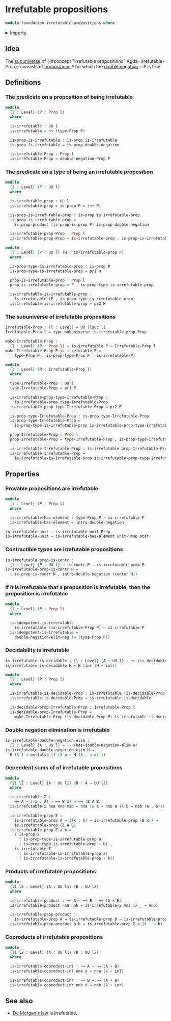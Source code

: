 # Irrefutable propositions

```agda
module foundation.irrefutable-propositions where
```

<details><summary>Imports</summary>

```agda
open import foundation.cartesian-product-types
open import foundation.contractible-types
open import foundation.coproduct-types
open import foundation.decidable-propositions
open import foundation.decidable-types
open import foundation.dependent-pair-types
open import foundation.double-negation
open import foundation.empty-types
open import foundation.function-types
open import foundation.negation
open import foundation.propositions
open import foundation.subuniverses
open import foundation.unit-type
open import foundation.universe-levels

open import logic.double-negation-elimination
```

</details>

## Idea

The [subuniverse](foundation.subuniverses.md) of
{{#concept "irrefutable propositions" Agda=Irrefutable-Prop}} consists of
[propositions](foundation-core.propositions.md) `P` for which the
[double negation](foundation.double-negation.md) `¬¬P` is true.

## Definitions

### The predicate on a proposition of being irrefutable

```agda
module _
  {l : Level} (P : Prop l)
  where

  is-irrefutable : UU l
  is-irrefutable = ¬¬ (type-Prop P)

  is-prop-is-irrefutable : is-prop is-irrefutable
  is-prop-is-irrefutable = is-prop-double-negation

  is-irrefutable-Prop : Prop l
  is-irrefutable-Prop = double-negation-Prop P
```

### The predicate on a type of being an irrefutable proposition

```agda
module _
  {l : Level} (P : UU l)
  where

  is-irrefutable-prop : UU l
  is-irrefutable-prop = is-prop P × (¬¬ P)

  is-prop-is-irrefutable-prop : is-prop is-irrefutable-prop
  is-prop-is-irrefutable-prop =
    is-prop-product (is-prop-is-prop P) is-prop-double-negation

  is-irrefutable-prop-Prop : Prop l
  is-irrefutable-prop-Prop = is-irrefutable-prop , is-prop-is-irrefutable-prop

module _
  {l : Level} {P : UU l} (H : is-irrefutable-prop P)
  where

  is-prop-type-is-irrefutable-prop : is-prop P
  is-prop-type-is-irrefutable-prop = pr1 H

  prop-is-irrefutable-prop : Prop l
  prop-is-irrefutable-prop = P , is-prop-type-is-irrefutable-prop

  is-irrefutable-is-irrefutable-prop :
    is-irrefutable (P , is-prop-type-is-irrefutable-prop)
  is-irrefutable-is-irrefutable-prop = pr2 H
```

### The subuniverse of irrefutable propositions

```agda
Irrefutable-Prop : (l : Level) → UU (lsuc l)
Irrefutable-Prop l = type-subuniverse is-irrefutable-prop-Prop

make-Irrefutable-Prop :
  {l : Level} (P : Prop l) → is-irrefutable P → Irrefutable-Prop l
make-Irrefutable-Prop P is-irrefutable-P =
  ( type-Prop P , is-prop-type-Prop P , is-irrefutable-P)

module _
  {l : Level} (P : Irrefutable-Prop l)
  where

  type-Irrefutable-Prop : UU l
  type-Irrefutable-Prop = pr1 P

  is-irrefutable-prop-type-Irrefutable-Prop :
    is-irrefutable-prop type-Irrefutable-Prop
  is-irrefutable-prop-type-Irrefutable-Prop = pr2 P

  is-prop-type-Irrefutable-Prop : is-prop type-Irrefutable-Prop
  is-prop-type-Irrefutable-Prop =
    is-prop-type-is-irrefutable-prop is-irrefutable-prop-type-Irrefutable-Prop

  prop-Irrefutable-Prop : Prop l
  prop-Irrefutable-Prop = type-Irrefutable-Prop , is-prop-type-Irrefutable-Prop

  is-irrefutable-Irrefutable-Prop : is-irrefutable prop-Irrefutable-Prop
  is-irrefutable-Irrefutable-Prop =
    is-irrefutable-is-irrefutable-prop is-irrefutable-prop-type-Irrefutable-Prop
```

## Properties

### Provable propositions are irrefutable

```agda
module _
  {l : Level} (P : Prop l)
  where

  is-irrefutable-has-element : type-Prop P → is-irrefutable P
  is-irrefutable-has-element = intro-double-negation

is-irrefutable-unit : is-irrefutable unit-Prop
is-irrefutable-unit = is-irrefutable-has-element unit-Prop star
```

### Contractible types are irrefutable propositions

```agda
is-irrefutable-prop-is-contr :
  {l : Level} {P : UU l} → is-contr P → is-irrefutable-prop P
is-irrefutable-prop-is-contr H =
  ( is-prop-is-contr H , intro-double-negation (center H))
```

### If it is irrefutable that a proposition is irrefutable, then the proposition is irrefutable

```agda
module _
  {l : Level} (P : Prop l)
  where

  is-idempotent-is-irrefutable :
    is-irrefutable (is-irrefutable-Prop P) → is-irrefutable P
  is-idempotent-is-irrefutable =
    double-negation-elim-neg (¬ (type-Prop P))
```

### Decidability is irrefutable

```agda
is-irrefutable-is-decidable : {l : Level} {A : UU l} → ¬¬ (is-decidable A)
is-irrefutable-is-decidable H = H (inr (H ∘ inl))

module _
  {l : Level} (P : Prop l)
  where

  is-irrefutable-is-decidable-Prop : is-irrefutable (is-decidable-Prop P)
  is-irrefutable-is-decidable-Prop = is-irrefutable-is-decidable

  is-decidable-prop-Irrefutable-Prop : Irrefutable-Prop l
  is-decidable-prop-Irrefutable-Prop =
    make-Irrefutable-Prop (is-decidable-Prop P) is-irrefutable-is-decidable-Prop
```

### Double negation elimination is irrefutable

```agda
is-irrefutable-double-negation-elim :
  {l : Level} {A : UU l} → ¬¬ (has-double-negation-elim A)
is-irrefutable-double-negation-elim H =
  H (λ f → ex-falso (f (λ a → H (λ _ → a))))
```

### Dependent sums of of irrefutable propositions

```agda
module _
  {l1 l2 : Level} {A : UU l1} {B : A → UU l2}
  where

  is-irrefutable-Σ :
    ¬¬ A → ((x : A) → ¬¬ B x) → ¬¬ (Σ A B)
  is-irrefutable-Σ nna nnb nab = nna (λ a → nnb a (λ b → nab (a , b)))

  is-irrefutable-prop-Σ :
    is-irrefutable-prop A → ((x : A) → is-irrefutable-prop (B x)) →
    is-irrefutable-prop (Σ A B)
  is-irrefutable-prop-Σ a b =
    ( is-prop-Σ
      ( is-prop-type-is-irrefutable-prop a)
      ( is-prop-type-is-irrefutable-prop ∘ b) ,
    is-irrefutable-Σ
      ( is-irrefutable-is-irrefutable-prop a)
      ( is-irrefutable-is-irrefutable-prop ∘ b))
```

### Products of irrefutable propositions

```agda
module _
  {l1 l2 : Level} {A : UU l1} {B : UU l2}
  where

  is-irrefutable-product : ¬¬ A → ¬¬ B → ¬¬ (A × B)
  is-irrefutable-product nna nnb = is-irrefutable-Σ nna (λ _ → nnb)

  is-irrefutable-prop-product :
    is-irrefutable-prop A → is-irrefutable-prop B → is-irrefutable-prop (A × B)
  is-irrefutable-prop-product a b = is-irrefutable-prop-Σ a (λ _ → b)
```

### Coproducts of irrefutable propositions

```agda
module _
  {l1 l2 : Level} {A : UU l1} {B : UU l2}
  where

  is-irrefutable-coproduct-inl : ¬¬ A → ¬¬ (A + B)
  is-irrefutable-coproduct-inl nna x = nna (x ∘ inl)

  is-irrefutable-coproduct-inr : ¬¬ B → ¬¬ (A + B)
  is-irrefutable-coproduct-inr nnb x = nnb (x ∘ inr)
```

## See also

- [De Morgan's law](logic.de-morgans-law.md) is irrefutable.
